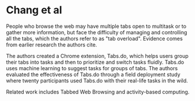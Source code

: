# Chang et al 

People who browse the web may have multiple tabs open to multitask or to gather more information, but face the difficulty of managing and controlling all the tabs, which the authors refer to as "tab overload". Evidence comes from earlier research the authors cite.

The authors created a Chrome extension, Tabs.do, which helps users group their tabs into tasks and then to prioritize and switch tasks fluidly. Tabs.do uses machine learning to suggest tasks for groups of tabs. The authors evaluated the effectiveness of Tabs.do through a field deployment study where twenty participants used Tabs.do with their real-life tasks in the wild.

Related work includes Tabbed Web Browsing and activity-based computing.